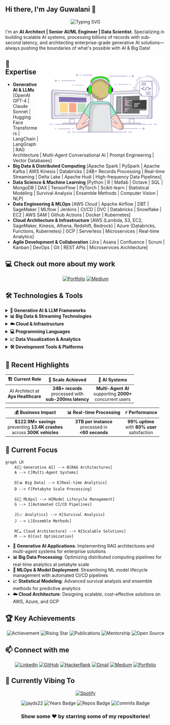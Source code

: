 ## Hi there, I'm Jay Guwalani 👋

<div align="center">

![Typing SVG](https://readme-typing-svg.herokuapp.com/?lines=AI+Architect+%7C+Senior+AI%2FML+Engineer;Building+Scalable+AI+Systems;Processing+Billions+of+Records;Generative+AI+%26+Big+Data+Expert;Always+Learning+Something+New!&font=Fira%20Code&center=true&width=380&height=50&duration=4000&pause=1000)

</div>

I'm an **AI Architect | Senior AI/ML Engineer | Data Scientist**. Specializing in building scalable AI systems, processing billions of records with sub-second latency, and architecting enterprise-grade generative AI solutions—always pushing the boundaries of what's possible with AI & Big Data!

<img align="right" alt="Coding" width="400" src="https://raw.githubusercontent.com/devSouvik/devSouvik/master/gif3.gif">

## 🚀 Expertise

* **Generative AI & LLMs** [OpenAI GPT-4 | Claude Sonnet | Hugging Face Transformers | LangChain | LangGraph | RAG Architecture | Multi-Agent Conversational AI | Prompt Engineering | Vector Databases]
* **Big Data & Distributed Computing** [Apache Spark | PySpark | Apache Kafka | AWS Kinesis | Databricks | 24B+ Records Processing | Real-time Streaming | Delta Lake | Apache Hudi | High-frequency Data Pipelines]
* **Data Science & Machine Learning** [Python | R | Matlab | Octave | SQL | MongoDB | DAX | TensorFlow | PyTorch | Scikit-learn | Statistical Modeling | Survival Analysis | Ensemble Methods | Computer Vision | NLP]
* **Data Engineering & MLOps** [AWS Cloud | Apache Airflow | DBT | SageMaker | MLflow | Jenkins | CI/CD | DVC | Databricks | Snowflake | EC2 | AWS SAM | Github Actions | Docker | Kubernetes]
* **Cloud Architecture & Infrastructure** [AWS (Lambda, S3, EC2, SageMaker, Kinesis, Athena, Redshift, Bedrock) | Azure (Databricks, Functions, Kubernetes) | GCP | Serverless | Microservices | Real-time Analytics]
* **Agile Development & Collaboration** [Jira | Asana | Confluence | Scrum | Kanban | DevOps | Git | REST APIs | Microservices Architecture]

## 💻 Check out more about my work  

<div align="center">

[![Portfolio](https://img.shields.io/badge/Portfolio-255E63?style=for-the-badge&logo=About.me&logoColor=white)](https://jayds22.github.io/Portfolio/)
[![Medium](https://img.shields.io/badge/Medium-12100E?style=for-the-badge&logo=medium&logoColor=white)](https://medium.com/@guwalanijj)

</div>

## 🛠️ Technologies & Tools

<details>
<summary><b>🤖 Generative AI & LLM Frameworks</b></summary>
<br>

![OpenAI](https://img.shields.io/badge/OpenAI-412991?style=for-the-badge&logo=openai&logoColor=white)
![Hugging Face](https://img.shields.io/badge/🤗%20Hugging%20Face-FFD21E?style=for-the-badge&logoColor=black)
![LangChain](https://img.shields.io/badge/🦜%20LangChain-1C3C3C?style=for-the-badge&logoColor=white)
![Claude](https://img.shields.io/badge/Claude-CC785C?style=for-the-badge&logo=anthropic&logoColor=white)
![TensorFlow](https://img.shields.io/badge/TensorFlow-FF6F00?style=for-the-badge&logo=tensorflow&logoColor=white)
![PyTorch](https://img.shields.io/badge/PyTorch-EE4C2C?style=for-the-badge&logo=pytorch&logoColor=white)
![Transformers](https://img.shields.io/badge/🤗%20Transformers-FFD21E?style=for-the-badge&logoColor=black)

</details>

<details>
<summary><b>📊 Big Data & Streaming Technologies</b></summary>
<br>

![Apache Spark](https://img.shields.io/badge/Apache%20Spark-E25A1C?style=for-the-badge&logo=apachespark&logoColor=white)
![Apache Kafka](https://img.shields.io/badge/Apache%20Kafka-231F20?style=for-the-badge&logo=apachekafka&logoColor=white)
![Apache Airflow](https://img.shields.io/badge/Apache%20Airflow-017CEE?style=for-the-badge&logo=apache-airflow&logoColor=white)
![Databricks](https://img.shields.io/badge/Databricks-FF3621?style=for-the-badge&logo=databricks&logoColor=white)
![Snowflake](https://img.shields.io/badge/Snowflake-29B5E8?style=for-the-badge&logo=snowflake&logoColor=white)
![Delta Lake](https://img.shields.io/badge/Delta%20Lake-00ADD4?style=for-the-badge&logoColor=white)
![Apache Hudi](https://img.shields.io/badge/Apache%20Hudi-FF6B35?style=for-the-badge&logoColor=white)

</details>

<details>
<summary><b>☁️ Cloud & Infrastructure</b></summary>
<br>

![AWS](https://img.shields.io/badge/AWS-FF9900?style=for-the-badge&logo=amazonaws&logoColor=white)
![Azure](https://img.shields.io/badge/Azure-0078D4?style=for-the-badge&logo=microsoftazure&logoColor=white)
![GCP](https://img.shields.io/badge/Google%20Cloud-4285F4?style=for-the-badge&logo=googlecloud&logoColor=white)
![AWS Lambda](https://img.shields.io/badge/AWS%20Lambda-FF9900?style=for-the-badge&logo=awslambda&logoColor=white)
![AWS SageMaker](https://img.shields.io/badge/AWS%20SageMaker-FF9900?style=for-the-badge&logo=amazon&logoColor=white)
![Kubernetes](https://img.shields.io/badge/Kubernetes-326CE5?style=for-the-badge&logo=kubernetes&logoColor=white)
![Docker](https://img.shields.io/badge/Docker-2496ED?style=for-the-badge&logo=docker&logoColor=white)

</details>

<details>
<summary><b>💻 Programming Languages</b></summary>
<br>

![Python](https://img.shields.io/badge/Python-3776AB?style=for-the-badge&logo=python&logoColor=white)
![JavaScript](https://img.shields.io/badge/JavaScript-F7DF1E?style=for-the-badge&logo=javascript&logoColor=black)
![TypeScript](https://img.shields.io/badge/TypeScript-007ACC?style=for-the-badge&logo=typescript&logoColor=white)
![Java](https://img.shields.io/badge/Java-ED8B00?style=for-the-badge&logo=openjdk&logoColor=white)
![R](https://img.shields.io/badge/R-276DC3?style=for-the-badge&logo=r&logoColor=white)
![SQL](https://img.shields.io/badge/SQL-4479A1?style=for-the-badge&logo=postgresql&logoColor=white)
![C](https://img.shields.io/badge/C-A8B9CC?style=for-the-badge&logo=c&logoColor=black)
![HTML5](https://img.shields.io/badge/HTML5-E34F26?style=for-the-badge&logo=html5&logoColor=white)

**Frameworks & Libraries:**
![React](https://img.shields.io/badge/React-20232A?style=for-the-badge&logo=react&logoColor=61DAFB)
![Next.js](https://img.shields.io/badge/Next.js-000000?style=for-the-badge&logo=nextdotjs&logoColor=white)
![Node.js](https://img.shields.io/badge/Node.js-43853D?style=for-the-badge&logo=nodedotjs&logoColor=white)
![Vue.js](https://img.shields.io/badge/Vue.js-35495E?style=for-the-badge&logo=vuedotjs&logoColor=4FC08D)
![Neo4j](https://img.shields.io/badge/Neo4j-008CC1?style=for-the-badge&logo=neo4j&logoColor=white)

</details>

<details>
<summary><b>📈 Data Visualization & Analytics</b></summary>
<br>

![Power BI](https://img.shields.io/badge/Power%20BI-F2C811?style=for-the-badge&logo=powerbi&logoColor=black)
![Tableau](https://img.shields.io/badge/Tableau-E97627?style=for-the-badge&logo=tableau&logoColor=white)
![Plotly](https://img.shields.io/badge/Plotly-3F4F75?style=for-the-badge&logo=plotly&logoColor=white)
![Grafana](https://img.shields.io/badge/Grafana-F46800?style=for-the-badge&logo=grafana&logoColor=white)

</details>

<details>
<summary><b>🛠️ Development Tools & Platforms</b></summary>
<br>

![Git](https://img.shields.io/badge/Git-F05032?style=for-the-badge&logo=git&logoColor=white)
![GitHub](https://img.shields.io/badge/GitHub-181717?style=for-the-badge&logo=github&logoColor=white)
![VS Code](https://img.shields.io/badge/VS%20Code-007ACC?style=for-the-badge&logo=visualstudiocode&logoColor=white)
![Jenkins](https://img.shields.io/badge/Jenkins-D24939?style=for-the-badge&logo=jenkins&logoColor=white)
![Linux](https://img.shields.io/badge/Linux-FCC624?style=for-the-badge&logo=linux&logoColor=black)
![Postman](https://img.shields.io/badge/Postman-FF6C37?style=for-the-badge&logo=postman&logoColor=white)

</details>

## 🎯 Recent Highlights

<div align="center">

| 🏗️ **Current Role** | 🚀 **Scale Achieved** | 🤖 **AI Systems** |
|:---:|:---:|:---:|
| AI Architect at<br>**Aya Healthcare** | **24B+ records**<br>processed with<br>**sub-200ms latency** | **Multi-Agent AI**<br>supporting **2000+**<br>concurrent users |

| 💰 **Business Impact** | 📊 **Real-time Processing** | ⚡ **Performance** |
|:---:|:---:|:---:|
| **$122.9M+ savings**<br>preventing **13.4K crashes**<br>across **300K vehicles** | **3TB per instance**<br>processed in<br>**<60 seconds** | **99% uptime**<br>with **80% user**<br>satisfaction |

</div>

## 🔬 Current Focus

<div align="left">

```mermaid
graph LR
    A[🤖 Generative AI] --> B[RAG Architectures]
    A --> C[Multi-Agent Systems]
    
    D[📊 Big Data] --> E[Real-time Analytics]
    D --> F[Petabyte Scale Processing]
    
    G[🔧 MLOps] --> H[Model Lifecycle Management]
    G --> I[Automated CI/CD Pipelines]
    
    J[📈 Analytics] --> K[Survival Analysis]
    J --> L[Ensemble Methods]
    
    M[☁️ Cloud Architecture] --> N[Scalable Solutions]
    M --> O[Cost Optimization]
```

</div>

- **🤖 Generative AI Applications**: Implementing RAG architectures and multi-agent systems for enterprise solutions
- **📊 Big Data Processing**: Optimizing distributed computing pipelines for real-time analytics at petabyte scale  
- **🔧 MLOps & Model Deployment**: Streamlining ML model lifecycle management with automated CI/CD pipelines
- **📈 Statistical Modeling**: Advanced survival analysis and ensemble methods for predictive analytics
- **☁️ Cloud Architecture**: Designing scalable, cost-effective solutions on AWS, Azure, and GCP

## 🏆 Key Achievements

<div align="center">

![Achievement](https://img.shields.io/badge/🏆%20Best%20Performer-Bridgestone%20Group-gold?style=for-the-badge)
![Rising Star](https://img.shields.io/badge/⭐%20Rising%20Star-Simplilearn-orange?style=for-the-badge)
![Publications](https://img.shields.io/badge/📚%20Research%20Impact-IEEE%20%26%20IJAET-blue?style=for-the-badge)
![Mentorship](https://img.shields.io/badge/👥%20Mentored-130%2B%20Professionals-green?style=for-the-badge)
![Open Source](https://img.shields.io/badge/🔓%20Open%20Source-Active%20Contributor-purple?style=for-the-badge)

</div>



## 📫 Connect with me

<div align="center">

[![LinkedIn](https://img.shields.io/badge/LinkedIn-0077B5?style=for-the-badge&logo=linkedin&logoColor=white)](https://www.linkedin.com/in/jay-guwalani-66763b191/)
[![GitHub](https://img.shields.io/badge/GitHub-100000?style=for-the-badge&logo=github&logoColor=white)](https://github.com/jayds22)
[![HackerRank](https://img.shields.io/badge/HackerRank-2EC866?style=for-the-badge&logo=hackerrank&logoColor=white)](https://www.hackerrank.com/guwalanijj?hr_r=1)
[![Gmail](https://img.shields.io/badge/Gmail-D14836?style=for-the-badge&logo=gmail&logoColor=white)](mailto:guwalanijj@gmail.com)
[![Medium](https://img.shields.io/badge/Medium-12100E?style=for-the-badge&logo=medium&logoColor=white)](https://medium.com/@guwalanijj)
[![Portfolio](https://img.shields.io/badge/Portfolio-255E63?style=for-the-badge&logo=About.me&logoColor=white)](https://jayds22.github.io/Portfolio/)

</div>

## 🎵 Currently Vibing To

<div align="center">

[![Spotify](https://novatorem-jayds22.vercel.app/api/spotify)](https://open.spotify.com/user/jayds22)

</div>

<div align="center">

<img src="https://komarev.com/ghpvc/?username=jayds22&label=Profile%20views&color=0e75b6&style=flat" alt="jayds22" />
<img src="https://badges.pufler.dev/years/jayds22?style=flat-square&color=blue&logo=github" alt="Years Badge"/>
<img src="https://badges.pufler.dev/repos/jayds22?style=flat-square&color=blue&logo=github" alt="Repos Badge"/>
<img src="https://badges.pufler.dev/commits/monthly/jayds22?style=flat-square&color=blue&logo=github" alt="Commits Badge"/>

</div>

<div align="center">

### Show some ❤️ by starring some of my repositories!

</div>

<!---
JayDS22/JayDS22 is a ✨ special ✨ repository because its `README.md` (this file) appears on your GitHub profile.
You can click the Preview link to take a look at your changes.
--->
